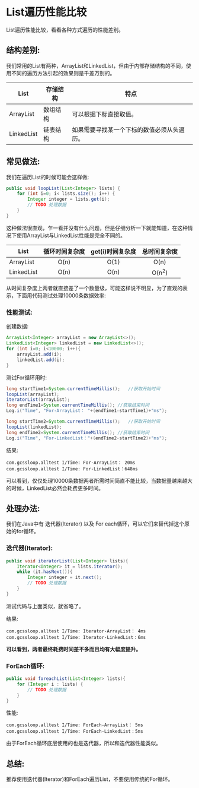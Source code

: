 # List遍历性能比较

List遍历性能比较，看看各种方式遍历的性能差别。



## 结构差别:

我们常用的List有两种，ArrayList和LinkedList，但由于内部存储结构的不同，使用不同的遍历方法引起的效果则是千差万别的。

| List       | 存储结构 | 特点                    |
| ---------- | ---- | --------------------- |
| ArrayList  | 数组结构 | 可以根据下标直接取值。           |
| LinkedList | 链表结构 | 如果需要寻找某一个下标的数值必须从头遍历。 |



## 常见做法:

我们在遍历List的时候可能会这样做:

``` java
public void loopList(List<Integer> lists) {
    for (int i=0; i< lists.size(); i++) {
        Integer integer = lists.get(i);
        // TODO 处理数据
    }
}
```

这种做法很直观，乍一看并没有什么问题，但是仔细分析一下就能知道，在这种情况下使用ArrayList与LinkedList性能是完全不同的。

| List       | 循环时间复杂度 | get(i)时间复杂度 |      总时间复杂度      |
| ---------- | :-----: | :---------: | :--------------: |
| ArrayList  |  O(n)   |    O(1)     |       O(n)       |
| LinkedList |  O(n)   |    O(n)     | O(n<sup>2</sup>) |

从时间复杂度上两者就直接差了一个数量级，可能这样说不明显，为了直观的表示，下面用代码测试处理10000条数据效率:

### 性能测试:

创建数据:

```java
ArrayList<Integer> arrayList = new ArrayList<>();
LinkedList<Integer> linkedList = new LinkedList<>();
for (int i=0; i<10000; i++){
    arrayList.add(i);
    linkedList.add(i);
}
```

测试For循环用时:

``` java
long startTime1=System.currentTimeMillis();   //获取开始时间
loopList(arrayList);
iteratorList(arrayList);
long endTime1=System.currentTimeMillis(); //获取结束时间
Log.i("Time", "For-ArrayList： "+(endTime1-startTime1)+"ms");

long startTime2=System.currentTimeMillis();   //获取开始时间
loopList(linkedList);
long endTime2=System.currentTimeMillis(); //获取结束时间
Log.i("Time", "For-LinkedList："+(endTime2-startTime2)+"ms");
```

结果:

``` shell
com.gcssloop.alltest I/Time: For-ArrayList： 20ms
com.gcssloop.alltest I/Time: For-LinkedList：648ms
```

可以看到，仅仅处理10000条数据两者所需时间简直不能比较，当数据量越来越大的时候，LinkedList必然会耗费更多时间。



## 处理办法:

我们在Java中有 迭代器(Iterator) 以及 For each循环，可以它们来替代掉这个原始的for循环。

### 迭代器(Iterator):

```java
public void iteratorList(List<Integer> lists){
    Iterator<Integer> it = lists.iterator();
    while (it.hasNext()){
        Integer integer = it.next();
        // TODO 处理数据
    }
}
```

测试代码与上面类似，就省略了。

结果:

```shell
com.gcssloop.alltest I/Time: Iterator-ArrayList： 4ms
com.gcssloop.alltest I/Time: Iterator-LinkedList：6ms
```

**可以看到，两者最终耗费时间差不多而且均有大幅度提升。**



### ForEach循环:

```java
public void foreachList(List<Integer> lists){
    for (Integer i : lists) {
        // TODO 处理数据
    }
}
```

性能:

```shell
com.gcssloop.alltest I/Time: ForEach-ArrayList： 5ms
com.gcssloop.alltest I/Time: ForEach-LinkedList：5ms
```

由于ForEach循环底层使用的也是迭代器，所以和迭代器性能类似。



## 总结:

推荐使用迭代器(Iterator)和ForEach遍历List，不要使用传统的For循环。